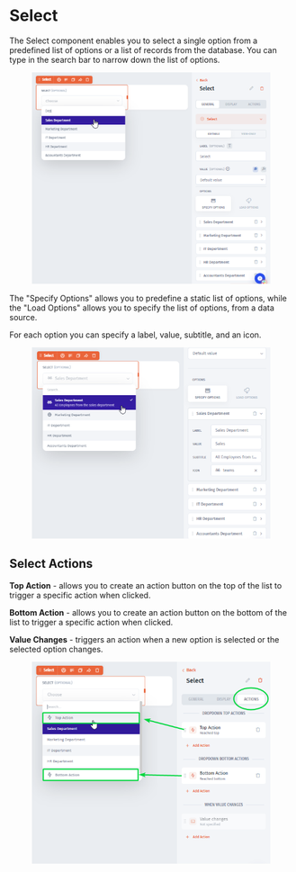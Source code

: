 # Select

The Select component enables you to select a single option from a predefined list of options or a list of records from the database. You can type in the search bar to narrow down the list of options.&#x20;

<div align="left">

<figure><img src="../../../../.gitbook/assets/image (1) (1).png" alt=""><figcaption></figcaption></figure>

</div>

The "Specify Options" allows you to predefine a static list of options, while the "Load Options" allows you to specify the list of options, from a data source.&#x20;

For each option you can specify a label, value, subtitle, and an icon.

<div align="left">

<figure><img src="../../../../.gitbook/assets/image (2) (1).png" alt=""><figcaption></figcaption></figure>

</div>

## Select Actions

**Top Action** - allows you to create an action button on the top of the list to trigger a specific action when clicked.

**Bottom Action** - allows you to create an action button on the bottom of the list to trigger a specific action when clicked.

**Value Changes** - triggers an action when a new option is selected or the selected option changes.

<div align="left">

<figure><img src="../../../../.gitbook/assets/image (3).png" alt=""><figcaption></figcaption></figure>

</div>
